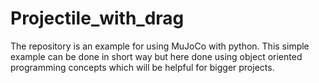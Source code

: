 # Projectile_with_drag
The repository is an example for using MuJoCo with python.
This simple example can be done in short way but here done using object oriented programming concepts which will be helpful for bigger projects.
